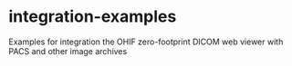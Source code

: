 # integration-examples
Examples for integration the OHIF zero-footprint DICOM web viewer with PACS and other image archives
